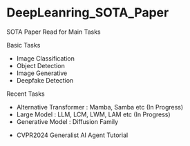 # DeepLeanring_SOTA_Paper

SOTA Paper Read for Main Tasks 

Basic Tasks
- Image Classification
- Object Detection
- Image Generative
- Deepfake Detection

Recent Tasks
- Alternative Transformer : Mamba, Samba etc (In Progress)
- Large Model : LLM, LCM, LWM, LAM etc (In Progress)
- Generative Model : Diffusion Family

* CVPR2024 Generalist AI Agent Tutorial 
